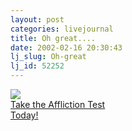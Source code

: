 ```yaml
---
layout: post
categories: livejournal
title: Oh great....
date: 2002-02-16 20:30:43
lj_slug: Oh-great
lj_id: 52252
---
```

![](http://rumandmonkey.com/widgets/tests/affliction/syphilis.gif)  
[Take the Affliction Test  
Today!](http://rumandmonkey.com/widgets/tests/affliction/)
